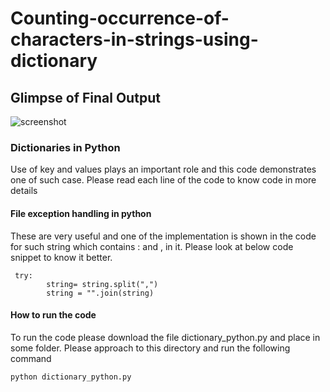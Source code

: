 # Counting-occurrence-of-characters-in-strings-using-dictionary
## Glimpse of Final Output 
![screenshot](https://user-images.githubusercontent.com/3431730/43086156-5076ed86-8eba-11e8-8605-f500ce9d768c.png)

### Dictionaries in Python
Use of key and values plays an important role and this code demonstrates one of such case. Please read each line of the code to know code in more details
#### File exception handling in python
These are very useful and one of the implementation is shown in the code for such string which contains : and , in it. Please look at below code snippet to know it better.
```
 try:
        string= string.split(",")
        string = "".join(string)
```
#### How to run the code
To run the code please download the file dictionary_python.py and place in some folder. Please approach to this directory and run the following command
```
python dictionary_python.py
```

